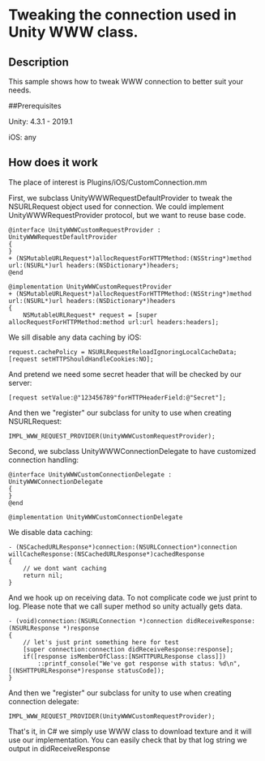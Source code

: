 # Tweaking the connection used in Unity WWW class.


## Description

This sample shows how to tweak WWW connection to better suit your needs.


##Prerequisites

Unity: 4.3.1 - 2019.1

iOS: any


## How does it work

The place of interest is Plugins/iOS/CustomConnection.mm

First, we subclass UnityWWWRequestDefaultProvider to tweak the NSURLRequest object used for connection. We could implement UnityWWWRequestProvider protocol, but we want to reuse base code.

	@interface UnityWWWCustomRequestProvider : UnityWWWRequestDefaultProvider
	{
	}
	+ (NSMutableURLRequest*)allocRequestForHTTPMethod:(NSString*)method url:(NSURL*)url headers:(NSDictionary*)headers;
	@end

	@implementation UnityWWWCustomRequestProvider
	+ (NSMutableURLRequest*)allocRequestForHTTPMethod:(NSString*)method url:(NSURL*)url headers:(NSDictionary*)headers
	{
		NSMutableURLRequest* request = [super allocRequestForHTTPMethod:method url:url headers:headers];

We sill disable any data caching by iOS:

	request.cachePolicy = NSURLRequestReloadIgnoringLocalCacheData;
	[request setHTTPShouldHandleCookies:NO];

And pretend we need some secret header that will be checked by our server:

	[request setValue:@"123456789"forHTTPHeaderField:@"Secret"];

And then we "register" our subclass for unity to use when creating NSURLRequest:

	IMPL_WWW_REQUEST_PROVIDER(UnityWWWCustomRequestProvider);

Second, we subclass UnityWWWConnectionDelegate to have customized connection handling:

	@interface UnityWWWCustomConnectionDelegate : UnityWWWConnectionDelegate
	{
	}
	@end

	@implementation UnityWWWCustomConnectionDelegate

We disable data caching:

	- (NSCachedURLResponse*)connection:(NSURLConnection*)connection willCacheResponse:(NSCachedURLResponse*)cachedResponse
	{
		// we dont want caching
		return nil;
	}

And we hook up on receiving data. To not complicate code we just print to log. Please note that we call super method so unity actually gets data.

	- (void)connection:(NSURLConnection *)connection didReceiveResponse:(NSURLResponse *)response
	{
		// let's just print something here for test
		[super connection:connection didReceiveResponse:response];
		if([response isMemberOfClass:[NSHTTPURLResponse class]])
			::printf_console("We've got response with status: %d\n", [(NSHTTPURLResponse*)response statusCode]);
	}

And then we "register" our subclass for unity to use when creating connection delegate:

	IMPL_WWW_REQUEST_PROVIDER(UnityWWWCustomRequestProvider);

That's it, in C# we simply use WWW class to download texture and it will use our implementation. You can easily check that by that log string we output in didReceiveResponse
